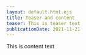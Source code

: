 ```yaml
---
layout: default.html.ejs
title: Teaser and content
teaser: This is teaser text
publicationDate: 2021-11-21
---
```



This is content text


